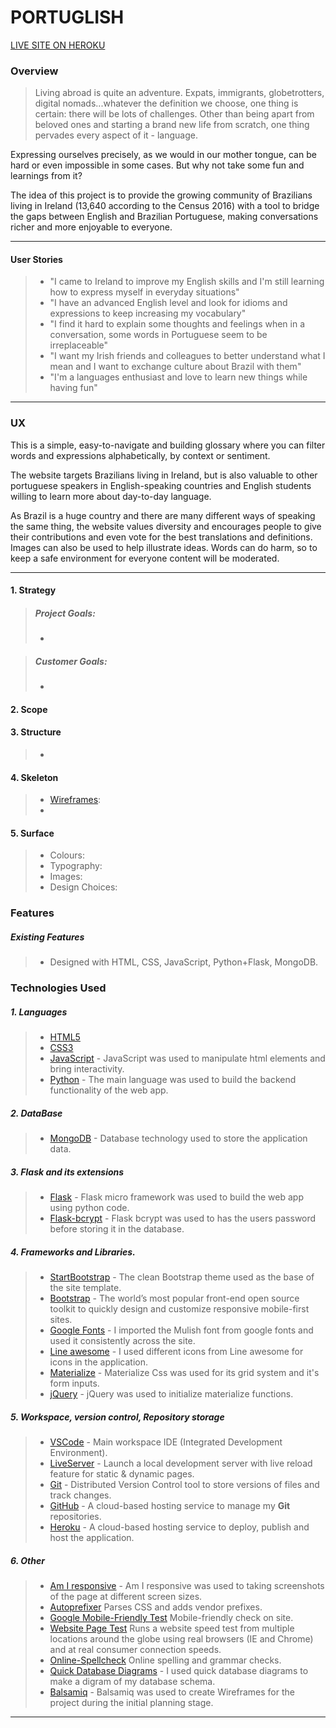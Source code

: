 # PORTUGLISH

[LIVE SITE ON HEROKU](https:///)

<!-- ![Image](assets/images/mock.png) -->

### Overview
> Living abroad is quite an adventure. Expats, immigrants, globetrotters, digital nomads...whatever the definition we choose, one thing is certain: there will be lots of challenges. Other than being apart from beloved ones and starting a brand new life from scratch, one thing pervades every aspect of it  - language.

Expressing ourselves precisely, as we would in our mother tongue, can be hard or even impossible in some cases. But why not take some fun and learnings from it?

The idea of this project is to provide the growing community of Brazilians living in Ireland (13,640 according to the Census 2016) with a tool to bridge the gaps between English and Brazilian Portuguese, making conversations richer and more enjoyable to everyone.

---

#### User Stories

> - "I came to Ireland to improve my English skills and I'm still learning how to express myself in everyday situations"
> - "I have an advanced English level and look for idioms and expressions to keep increasing my vocabulary"
> - "I find it hard to explain some thoughts and feelings when in a conversation, some words in Portuguese seem to be irreplaceable"
> - "I want my Irish friends and colleagues to better understand what I mean and I want to exchange culture about Brazil with them"
> - "I'm a languages enthusiast and love to learn new things while having fun"

---

### UX

This is a simple, easy-to-navigate and building glossary where you can filter words and expressions alphabetically, by context or sentiment. 

The website targets Brazilians living in Ireland, but is also valuable to other portuguese speakers in English-speaking countries and English students willing to learn more about day-to-day language.

As Brazil is a huge country and there are many different ways of speaking the same thing, the website values diversity and encourages people to give their contributions and even vote for the best translations and definitions. Images can also be used to help illustrate ideas. 
Words can do harm, so to keep a safe environment for everyone content will be moderated. 

---

#### 1. Strategy

> 
>
> ##### Project Goals:
>
> - 

>
> ##### Customer Goals:
>
> - 
>
#### 2. Scope
>
> 
#### 3. Structure

> - 


#### 4. Skeleton

> - [Wireframes](https://github.com/roliveira81/.pdf): 
> - 

#### 5. Surface

> - Colours: 
> - Typography: 
> - Images: 
> - Design Choices: 


### Features

##### Existing Features

> - Designed with HTML, CSS, JavaScript, Python+Flask, MongoDB.

### Technologies Used

##### 1. Languages

> - [HTML5](https://en.wikipedia.org/wiki/HTML5)
> - [CSS3](https://en.wikipedia.org/wiki/CSS)
> - [JavaScript](https://en.wikipedia.org/wiki/JavaScript) - JavaScript was used to manipulate html elements and bring interactivity.
> - [Python](https://en.wikipedia.org/wiki/Python_(programming_language)) - The main language was used to build the backend functionality of the web app.

##### 2. DataBase

> - [MongoDB](https://www.mongodb.com/) - Database technology used to store the application data.

##### 3. Flask and its extensions

> - [Flask](https://flask.palletsprojects.com/en/1.1.x/) - Flask micro framework was used to build the web app using python code.
> - [Flask-bcrypt](https://flask-bcrypt.readthedocs.io/en/latest/) - Flask bcrypt was used to has the users password before storing it in the database.

##### 4. Frameworks and Libraries.

> - [StartBootstrap](https://startbootstrap.com/) - The clean Bootstrap theme used as the base of the site template.
> - [Bootstrap](https://getbootstrap.com/) - The world’s most popular front-end open source toolkit to quickly design and customize responsive mobile-first sites.
> - [Google Fonts](https://fonts.google.com/) - I imported the Mulish font from google fonts and used it consistently across the site.
> - [Line awesome](https://icons8.com/line-awesome) - I used different icons from Line awesome for icons in the application.
> - [Materialize](https://materializecss.com/) - Materialize Css was used for its grid system and it's form inputs.
> - [jQuery](https://jquery.com/) - jQuery was used to initialize materialize functions.

##### 5. Workspace, version control, Repository storage

> - [VSCode](https://code.visualstudio.com/) - Main workspace IDE (Integrated Development Environment).
> - [LiveServer](https://marketplace.visualstudio.com/items?itemName=ritwickdey.LiveServer) - Launch a local development server with live reload feature for static & dynamic pages.
> - [Git](https://git-scm.com/) - Distributed Version Control tool to store versions of files and track changes.
> - [GitHub](https://github.com/) - A cloud-based hosting service to manage my **Git** repositories.
> - [Heroku](https://www.heroku.com/) - A cloud-based hosting service to deploy, publish and host the application.

##### 6. Other

> - [Am I responsive](http://ami.responsivedesign.is/) - Am I responsive was used to taking screenshots of the page at different screen sizes.
> - [Autoprefixer](https://autoprefixer.github.io/) Parses CSS and adds vendor prefixes.
> - [Google Mobile-Friendly Test](https://search.google.com/test/mobile-friendly) Mobile-friendly check on site.
> - [Website Page Test](https://www.webpagetest.org/) Runs a website speed test from multiple locations around the globe using real browsers (IE and Chrome) and at real consumer connection speeds.
> - [Online-Spellcheck](https://www.online-spellcheck.com/) Online spelling and grammar checks.
> - [Quick Database Diagrams](https://www.quickdatabasediagrams.com/) - I used quick database diagrams to make a digram of my database schema.
> - [Balsamiq](https://balsamiq.com/) - Balsamiq was used to create Wireframes for the project during the initial planning stage.

---